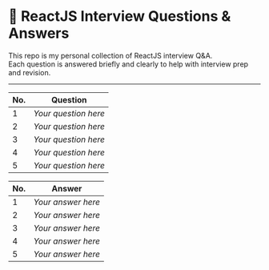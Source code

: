 # 📘 ReactJS Interview Questions & Answers

This repo is my personal collection of ReactJS interview Q&A.  
Each question is answered briefly and clearly to help with interview prep and revision.

---

| No. | Question |
|-----|------------------|
| 1   | _Your question here_  |
| 2   | _Your question here_  |
| 3   | _Your question here_  |
| 4   | _Your question here_  |
| 5   | _Your question here_  |

| No. | Answer |
|-----|------------------|
| 1   | _Your answer here_ |
| 2   | _Your answer here_ |
| 3   | _Your answer here_ |
| 4   | _Your answer here_ |
| 5   | _Your answer here_ |

